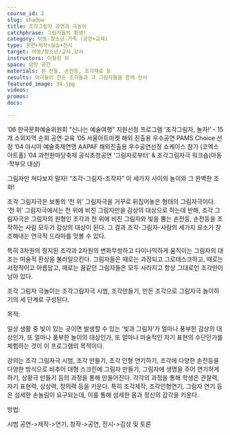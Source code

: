 ```yaml
---
course_id: 2
slug: shadow
title: 조각그림자 공연과 극놀이
catchphrase: 그림자들의 환생!
category: 아동-청소년-가족 (공연+교육)
type: 공연+제작+실습+전시
target: 아동/청소년/교사,강사
instructors: 이철성 외
space: 암전 공간
materials: 흰 천들, 손전등, 조각재료 등
results: 아이들이 만든 조각들과 그 그림자들을 함께 전시
featured_image: 34.jpg
videos:
promos:
docs:

---
```


’06 한국문화예술위원회 “신나는 예술여행” 지원선정 프로그램 ‘조각그림자, 놀자!’ - 15개 소외지역 순회 공연·교육
’05 서울아트마켓 해외 진출용 우수공연 PAMS Choice 선정
’04 아시아 예술축제연맹 AAPAF 해외진출용 우수공연선정 쇼케이스 참가 (코엑스 아트홀)
’04 과천한마당축제 공식초청공연 ‘그림자로부터’ & 조각그림자극 워크숍(아동·학부모 대상)


그림자만 쳐다보지 말자!
“조각-그림자-조작자” 이 세가지 사이의 놀이와 그 완벽한 조화!

조각 그림자극은 보통의 ‘천 위’ 그림자극을 거꾸로 뒤집어놓은 형태의 그림자극이다. ‘천 위’ 그림자극에서는 천 위에 비친 그림자만을 감상의 대상으로 하는데 반해, 조각 그림자극은 그림자의 원형인 조각과 천 위에 비친 그림자와 빛을 뿜는 손전등, 손전등을 조작하는 사람 모두가 감상의 대상이 된다. 그 결과 조각-그림자-사람의 세가지 요소가 창조해내는 연극적 드라마를 맛볼 수 있다. 

특히 3차원의 정지된 조각과 2차원의 변화무쌍하고 다이나믹하게 움직이는 그림자의 대조는 마술적 환상을 불러일으킨다. 그림자들은 때로는 과장되고 그로테스크하고, 때로는 서정적이고 아름답고, 때로는 꿈같던 그림자들은 모두 사라지고 항상 그대로인 조각만이 남아 있다.

조각 그림자 극놀이는 조각그림자극 시범, 조각만들기, 만든 조각으로 그림자극 놀이하기의 세 단계로 구성된다.


목적: 

일상 생활 중 빛이 있는 곳이면 발생할 수 있는 ‘빛과 그림자’가 얼마나 풍부한 감상의 대상인가, 또 얼마나 풍부한 놀이의 대상인가, 또 얼마나 마술적인 자기 표현의 수단인가를 체험하는 것이 이 프로그램의 목적이다.

강의는 조각 그림자극 시범, 조각 만들기, 조각 인형 연기하기, 조각에 다양한 손전등을 다양한 방식으로 비추어 대형 스크린에 그림자 만들기, 그림자에 생명을 주어 연기하게 하기, 상황극 만들기 등의 과정을 통해 만들어진다. 각각의 과정을 통해 학생은 관찰력, 자기 표현력, 상상력, 창의력 등을 키운다. 특히 조각제작, 조각인형연기, 그림자 연기 등은 섬세한 손놀림이 요구되는데, 이를 통해 섬세한 몸과 정신의 감각을 키운다.

방법: 

시범 공연->제작->연기, 창작->공연, 전시->감상 및 토론

